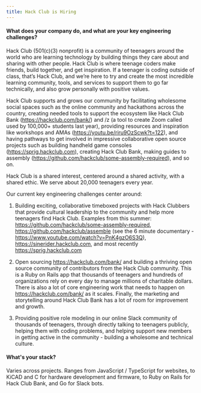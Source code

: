 ```yaml
---
title: Hack Club is Hiring
---
```

 

#### What does your company do, and what are your key engineering challenges?

Hack Club (501(c)(3) nonprofit) is a community of teenagers around the world who are learning technology by building things they care about and sharing with other people. Hack Club is where teenage coders make friends, build together, and get inspiration. If a teenager is coding outside of class, that’s Hack Club, and we’re here to try and create the most incredible learning community, tools, and services to support them to go far technically, and also grow personally with positive values.

Hack Club supports and grows our community by facilitating wholesome social spaces such as the online community and hackathons across the country, creating needed tools to support the ecosystem like Hack Club Bank (https://hackclub.com/bank/) and /z (a tool to create Zoom called used by 100,000+ students last year), providing resources and inspiration like workshops and AMAs (https://youtu.be/riru9OzScwk?t=122), and having pathways to get involved in impressive collaborative open source projects such as building handheld game consoles (https://sprig.hackclub.com), creating Hack Club Bank, making guides to assembly (https://github.com/hackclub/some-assembly-required), and so on.

Hack Club is a shared interest, centered around a shared activity, with a shared ethic. We serve about 20,000 teenagers every year.

Our current key engineering challenges center around:

1. Building exciting, collaborative timeboxed projects with Hack Clubbers that provide cultural leadership to the community and help more teenagers find Hack Club. Examples from this summer: https://github.com/hackclub/some-assembly-required, https://github.com/hackclub/assemble (see the 6 minute documentary - https://www.youtube.com/watch?v=PnK4gzO6S3Q), https://sinerider.hackclub.com, and most recently https://sprig.hackclub.com

2. Open sourcing https://hackclub.com/bank/ and building a thriving open source community of contributors from the Hack Club community. This is a Ruby on Rails app that thousands of teenagers and hundreds of organizations rely on every day to manage millions of charitable dollars. There is also a lot of core engineering work that needs to happen on https://hackclub.com/bank/ as it scales. Finally, the marketing and storytelling around Hack Club Bank has a lot of room for improvement and growth.

3. Providing positive role modeling in our online Slack community of thousands of teenagers, through directly talking to teenagers publicly, helping them with coding problems, and helping support new members in getting active in the community - building a wholesome and technical culture.

#### What's your stack?

Varies across projects. Ranges from JavaScript / TypeScript for websites, to KiCAD and C for hardware development and firmware, to Ruby on Rails for Hack Club Bank, and Go for Slack bots.